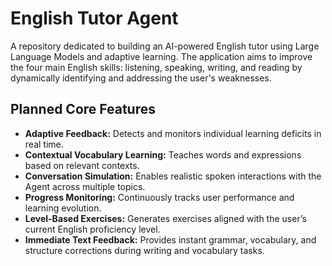 # English Tutor Agent
A repository dedicated to building an AI-powered English tutor using Large Language Models and adaptive learning.
The application aims to improve the four main English skills: listening, speaking, writing, and reading by dynamically identifying and addressing the user's weaknesses.

## Planned Core Features

- **Adaptive Feedback:** Detects and monitors individual learning deficits in real time.
- **Contextual Vocabulary Learning:** Teaches words and expressions based on relevant contexts.
- **Conversation Simulation:** Enables realistic spoken interactions with the Agent across multiple topics.
- **Progress Monitoring:** Continuously tracks user performance and learning evolution.
- **Level-Based Exercises:** Generates exercises aligned with the user’s current English proficiency level.
- **Immediate Text Feedback:** Provides instant grammar, vocabulary, and structure corrections during writing and vocabulary tasks.
